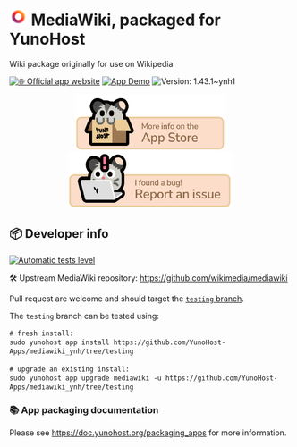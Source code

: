 <!--
N.B.: This README was automatically generated by <https://github.com/YunoHost/apps_tools/blob/main/readme_generator>
It shall NOT be edited by hand.
-->

<h1>
  <img src="https://raw.githubusercontent.com/YunoHost/apps/master/logos/mediawiki.png" width="32px" alt="Logo of MediaWiki">
  MediaWiki, packaged for YunoHost
</h1>

Wiki package originally for use on Wikipedia

[![🌐 Official app website](https://img.shields.io/badge/Official_app_website-darkgreen?style=for-the-badge)](https://www.mediawiki.org)
[![App Demo](https://img.shields.io/badge/App_Demo-blue?style=for-the-badge)](https://www.wikipedia.org)
![Version: 1.43.1~ynh1](https://img.shields.io/badge/Version-1.43.1~ynh1-rgba(0,150,0,1)?style=for-the-badge)

<div align="center">
<a href="https://apps.yunohost.org/app/mediawiki"><img height="100px" src="https://github.com/YunoHost/yunohost-artwork/raw/refs/heads/main/badges/neopossum-badges/badge_more_info_on_the_appstore.svg"/></a>
<a href="https://github.com/YunoHost-Apps/mediawiki_ynh/issues"><img height="100px" src="https://github.com/YunoHost/yunohost-artwork/raw/refs/heads/main/badges/neopossum-badges/badge_report_an_issue.svg"/></a>
</div>

## 📦 Developer info

[![Automatic tests level](https://apps.yunohost.org/badge/cilevel/mediawiki)](https://ci-apps.yunohost.org/ci/apps/mediawiki/)

🛠️ Upstream MediaWiki repository: <https://github.com/wikimedia/mediawiki>

Pull request are welcome and should target the [`testing` branch](https://github.com/YunoHost-Apps/mediawiki_ynh/tree/testing).

The `testing` branch can be tested using:
```
# fresh install:
sudo yunohost app install https://github.com/YunoHost-Apps/mediawiki_ynh/tree/testing

# upgrade an existing install:
sudo yunohost app upgrade mediawiki -u https://github.com/YunoHost-Apps/mediawiki_ynh/tree/testing
```

### 📚 App packaging documentation

Please see <https://doc.yunohost.org/packaging_apps> for more information.